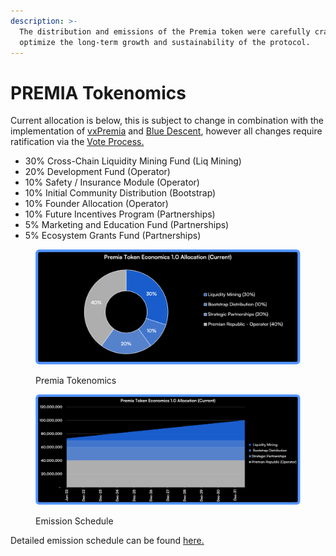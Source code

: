 ```yaml
---
description: >-
  The distribution and emissions of the Premia token were carefully crafted to
  optimize the long-term growth and sustainability of the protocol.
---
```


# PREMIA Tokenomics

Current allocation is below, this is subject to change in combination with the implementation of [vxPremia](../vxpremia-core/) and [Blue Descent](../../governance/premian-civitas/blue-descent.md), however all changes require ratification via the [Vote Process.](../../governance/premian-civitas/premian-assembly.md)

* 30% Cross-Chain Liquidity Mining Fund (Liq Mining)
* 20% Development Fund (Operator)
* 10% Safety / Insurance Module (Operator)
* 10% Initial Community Distribution (Bootstrap)
* 10% Founder Allocation (Operator)
* 10% Future Incentives Program (Partnerships)
* 5% Marketing and Education Fund (Partnerships)
* 5% Ecosystem Grants Fund (Partnerships)

<figure><img src="../../.gitbook/assets/PremiaTokenomics_v1_Pie_3.png" alt=""><figcaption><p>Premia Tokenomics</p></figcaption></figure>

<figure><img src="../../.gitbook/assets/PremiaTokenomics_v1_Emission_2.png" alt=""><figcaption><p>Emission Schedule</p></figcaption></figure>

Detailed emission schedule can be found [here.](https://docs.google.com/spreadsheets/d/e/2PACX-1vSUEqdTVLJKGIV8klVDzCtkIy6Y3drbsRnTGXlFHbu8wnHDWUTAa87cFjVhl0kV9QsyNz1-RAo7kwmY/pubhtml)
